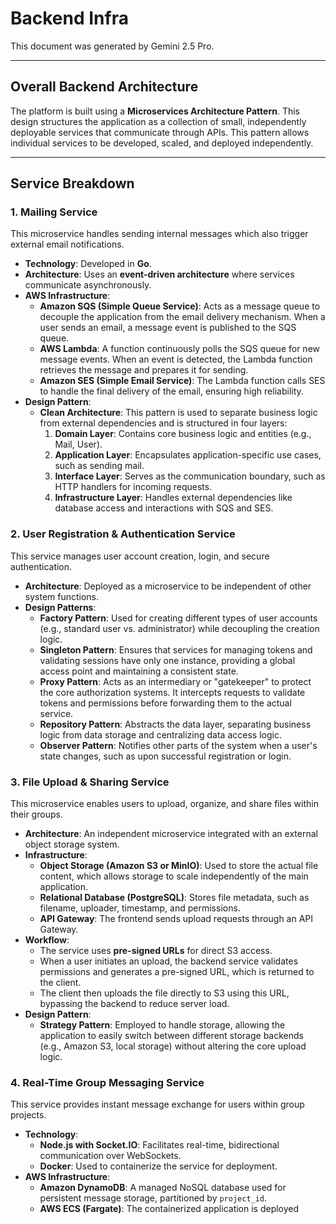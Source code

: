 # Backend Infra

This document was generated by Gemini 2.5 Pro.

---
## **Overall Backend Architecture**

The platform is built using a **Microservices Architecture Pattern**. This design structures the application as a collection of small, independently deployable services that communicate through APIs. This pattern allows individual services to be developed, scaled, and deployed independently.

---

## **Service Breakdown**

### **1. Mailing Service**

This microservice handles sending internal messages which also trigger external email notifications.

* **Technology**: Developed in **Go**.
* **Architecture**: Uses an **event-driven architecture** where services communicate asynchronously.
* **AWS Infrastructure**:
    * **Amazon SQS (Simple Queue Service)**: Acts as a message queue to decouple the application from the email delivery mechanism. When a user sends an email, a message event is published to the SQS queue.
    * **AWS Lambda**: A function continuously polls the SQS queue for new message events. When an event is detected, the Lambda function retrieves the message and prepares it for sending.
    * **Amazon SES (Simple Email Service)**: The Lambda function calls SES to handle the final delivery of the email, ensuring high reliability.
* **Design Pattern**:
    * **Clean Architecture**: This pattern is used to separate business logic from external dependencies and is structured in four layers:
        1.  **Domain Layer**: Contains core business logic and entities (e.g., Mail, User).
        2.  **Application Layer**: Encapsulates application-specific use cases, such as sending mail.
        3.  **Interface Layer**: Serves as the communication boundary, such as HTTP handlers for incoming requests.
        4.  **Infrastructure Layer**: Handles external dependencies like database access and interactions with SQS and SES.

### **2. User Registration & Authentication Service**

This service manages user account creation, login, and secure authentication.

* **Architecture**: Deployed as a microservice to be independent of other system functions.
* **Design Patterns**:
    * **Factory Pattern**: Used for creating different types of user accounts (e.g., standard user vs. administrator) while decoupling the creation logic.
    * **Singleton Pattern**: Ensures that services for managing tokens and validating sessions have only one instance, providing a global access point and maintaining a consistent state.
    * **Proxy Pattern**: Acts as an intermediary or "gatekeeper" to protect the core authorization systems. It intercepts requests to validate tokens and permissions before forwarding them to the actual service.
    * **Repository Pattern**: Abstracts the data layer, separating business logic from data storage and centralizing data access logic.
    * **Observer Pattern**: Notifies other parts of the system when a user's state changes, such as upon successful registration or login.

### **3. File Upload & Sharing Service**

This microservice enables users to upload, organize, and share files within their groups.

* **Architecture**: An independent microservice integrated with an external object storage system.
* **Infrastructure**:
    * **Object Storage (Amazon S3 or MinIO)**: Used to store the actual file content, which allows storage to scale independently of the main application.
    * **Relational Database (PostgreSQL)**: Stores file metadata, such as filename, uploader, timestamp, and permissions.
    * **API Gateway**: The frontend sends upload requests through an API Gateway.
* **Workflow**:
    * The service uses **pre-signed URLs** for direct S3 access.
    * When a user initiates an upload, the backend service validates permissions and generates a pre-signed URL, which is returned to the client.
    * The client then uploads the file directly to S3 using this URL, bypassing the backend to reduce server load.
* **Design Pattern**:
    * **Strategy Pattern**: Employed to handle storage, allowing the application to easily switch between different storage backends (e.g., Amazon S3, local storage) without altering the core upload logic.

### **4. Real-Time Group Messaging Service**

This service provides instant message exchange for users within group projects.

* **Technology**:
    * **Node.js with Socket.IO**: Facilitates real-time, bidirectional communication over WebSockets.
    * **Docker**: Used to containerize the service for deployment.
* **AWS Infrastructure**:
    * **Amazon DynamoDB**: A managed NoSQL database used for persistent message storage, partitioned by `project_id`.
    * **AWS ECS (Fargate)**: The containerized application is deployed
